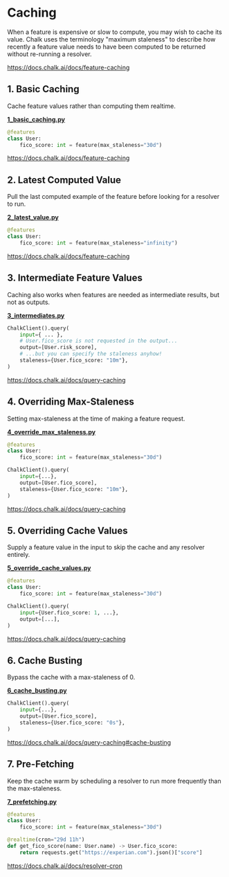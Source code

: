 # Caching
When a feature is expensive or slow to compute, 
you may wish to cache its value. 
Chalk uses the terminology "maximum staleness" 
to describe how recently a feature value needs 
to have been computed to be returned without 
re-running a resolver.

https://docs.chalk.ai/docs/feature-caching

## 1. Basic Caching
Cache feature values rather than computing them realtime.

**[1_basic_caching.py](1_basic_caching.py)**

```python
@features
class User:
    fico_score: int = feature(max_staleness="30d")
```
https://docs.chalk.ai/docs/feature-caching

## 2. Latest Computed Value
Pull the last computed example of the feature before
looking for a resolver to run.

**[2_latest_value.py](2_lastest_value.py)**

```python
@features
class User:
    fico_score: int = feature(max_staleness="infinity")
```
https://docs.chalk.ai/docs/feature-caching

## 3. Intermediate Feature Values
Caching also works when features are needed as intermediate
results, but not as outputs.

**[3_intermediates.py](3_intermediates.py)**

```python
ChalkClient().query(
    input={ ... },
    # User.fico_score is not requested in the output...
    output=[User.risk_score],
    # ...but you can specify the staleness anyhow!
    staleness={User.fico_score: "10m"},
)
```
https://docs.chalk.ai/docs/query-caching

## 4. Overriding Max-Staleness
Setting max-staleness at the time of making a feature request.

**[4_override_max_staleness.py](4_override_max_staleness.py)**

```python
@features
class User:
    fico_score: int = feature(max_staleness="30d")

ChalkClient().query(
    input={...},
    output=[User.fico_score],
    staleness={User.fico_score: "10m"},
)
```
https://docs.chalk.ai/docs/query-caching

## 5. Overriding Cache Values
Supply a feature value in the input to skip the cache and any resolver entirely.

**[5_override_cache_values.py](5_override_cache_values.py)**

```python
@features
class User:
    fico_score: int = feature(max_staleness="30d")

ChalkClient().query(
    input={User.fico_score: 1, ...},
    output=[...],
)
```
https://docs.chalk.ai/docs/query-caching

## 6. Cache Busting
Bypass the cache with a max-staleness of 0.

**[6_cache_busting.py](6_cache_busting.py)**

```python
ChalkClient().query(
    input={...},
    output=[User.fico_score],
    staleness={User.fico_score: "0s"},
)
```
https://docs.chalk.ai/docs/query-caching#cache-busting


## 7. Pre-Fetching
Keep the cache warm by scheduling a resolver to run
more frequently than the max-staleness.

**[7_prefetching.py](7_prefetching.py)**

```python
@features
class User:
    fico_score: int = feature(max_staleness="30d")

@realtime(cron="29d 11h")
def get_fico_score(name: User.name) -> User.fico_score:
    return requests.get("https://experian.com").json()["score"]
```
https://docs.chalk.ai/docs/resolver-cron

